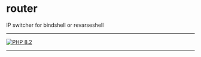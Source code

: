 # router
 IP switcher for bindshell or revarseshell
<hr>

[![PHP 8.2](https://img.shields.io/badge/PHP-8.2-yellow.svg)](https://www.php.net/downloads.php)
<hr>